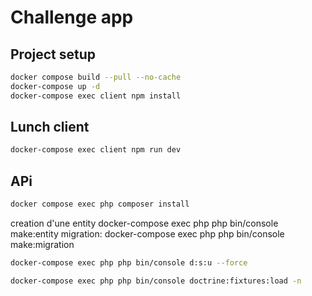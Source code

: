 # Challenge app

## Project setup

```sh
docker compose build --pull --no-cache
docker-compose up -d
docker-compose exec client npm install
```

## Lunch client

```sh
docker-compose exec client npm run dev
```

## APi

```sh
docker compose exec php composer install
```

creation d'une entity
docker-compose exec php php bin/console make:entity
migration:
docker-compose exec php php bin/console make:migration

```sh
docker-compose exec php php bin/console d:s:u --force
```

```sh
docker-compose exec php php bin/console doctrine:fixtures:load -n
```
